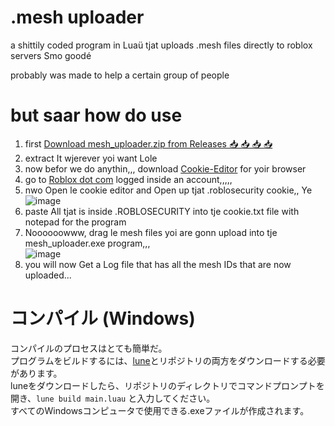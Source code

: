 # .mesh uploader
a shittily coded program in Luaü tjat uploads .mesh files directly to roblox servers
Smo goodé

probably was made to help a certain group of people
# but saar how do use
1. first [Download mesh_uploader.zip from Releases 📥 📥 📥 📥](https://github.com/4-gou/.mesh-uploader/releases/latest)
2. extract It wjerever yoi want Lole
3. now befor we do anythin,,, download [Cookie-Editor](https://cookie-editor.com/#download) for yoir browser
4. go to [Roblox dot com](https://www.roblox.com/home) logged inside an account,,,,,
5. nwo Open le cookie editor and Open up tjat .roblosecurity cookie,, Ye
<br>![image](https://github.com/user-attachments/assets/4f598cb8-8575-42ff-9085-9951f83a9d05)
7. paste All tjat is inside .ROBLOSECURITY into tje cookie.txt file with notepad for the program
8. Noooooowww, drag le mesh files yoi are gonn upload into tje mesh_uploader.exe program,,,
<br>![image](https://github.com/user-attachments/assets/4936a1b2-4887-4514-9ce2-43a5d55ab426)
9. you will now Get a Log file that has all the mesh IDs that are now uploaded...


# コンパイル (Windows)
コンパイルのプロセスはとても簡単だ。<br>
プログラムをビルドするには、[lune](https://github.com/lune-org/lune)とリポジトリの両方をダウンロードする必要があります。<br>
luneをダウンロードしたら、リポジトリのディレクトリでコマンドプロンプトを開き、`lune build main.luau` と入力してください。<br>
すべてのWindowsコンピュータで使用できる.exeファイルが作成されます。
